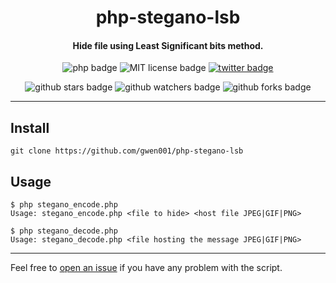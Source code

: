 <h1 align="center">php-stegano-lsb</h1>

<h4 align="center">Hide file using Least Significant bits method.</h4>

<p align="center">
    <img src="https://img.shields.io/badge/php-%3E=5.5-blue" alt="php badge">
    <img src="https://img.shields.io/badge/license-MIT-green" alt="MIT license badge">
    <a href="https://twitter.com/intent/tweet?text=https%3a%2f%2fgithub.com%2fgwen001%2fphp-stegano-lsb%2f" target="_blank"><img src="https://img.shields.io/twitter/url?style=social&url=https%3A%2F%2Fgithub.com%2Fgwen001%2Fphp-stegano-lsb" alt="twitter badge"></a>
</p>

<p align="center">
    <img src="https://img.shields.io/github/stars/gwen001/php-stegano-lsb?style=social" alt="github stars badge">
    <img src="https://img.shields.io/github/watchers/gwen001/php-stegano-lsb?style=social" alt="github watchers badge">
    <img src="https://img.shields.io/github/forks/gwen001/php-stegano-lsb?style=social" alt="github forks badge">
</p>

---

## Install

```
git clone https://github.com/gwen001/php-stegano-lsb
```

## Usage

```
$ php stegano_encode.php
Usage: stegano_encode.php <file to hide> <host file JPEG|GIF|PNG>
```

```
$ php stegano_decode.php
Usage: stegano_decode.php <file hosting the message JPEG|GIF|PNG>
```

---

Feel free to [open an issue](/../../issues/) if you have any problem with the script.  

